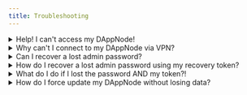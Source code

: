 ```yaml
---
title: Troubleshooting
---
```


<details>
  <summary>Help! I can't access my DAppNode!</summary>
  <div>
    <div>
    If it is your first time trying to access your DAppNode, please try one of the following steps:
    <br /><br />
<ul>
    <li>If you are connected to the same network as your DappNode via wired Ethernet, try to access the UI using the address <a href="http://dappnode.local">http://dappnode.local</a></li>
    <li>If you've bought a DAppNode or installed it on a machine with integrated Wi-Fi, try to access the Wi-Fi hotspot 'DAppNodeWifi'.</li>
</ul>

If all of the above does not work, visit our <a href="https://discord.com/invite/dappnode">Discord</a> and ask for help in the #support channel.
</div>
  </div>
</details>

<details>
  <summary>Why can't I connect to my DAppNode via VPN?</summary>
  <div>
    <div>
    If you have set up OpenVPN and you cant access your DAppNode, remember that you might need to set up port forwarding on your router. Sometimes the feature called 'UPnP' enables these ports on your router automatically but this sometimes does not work or is not available on your router.
    <br /><br />

To do this, you need to access your router configuration and "port-forward" the following ports: TCP Port 8092 and UDP Port 1194. 

In case you have set up Wireguard, you might have to create two profiles:

<ul>
    <li>A Local profile: This profile is used when you are connecting from within the same network that the DAppNode resides in.</li>
    <li> A Remote profile: This profile is used when you are connecting from a different network than the one where your DAppNode resides in.</li>
</ul>
  When you create the VPN profiles, there is a link that generates the profile for either local usage or remote usage.
  <br /><br />
You can also check out our guides on how to configure VPN access <a href="/user/guides/access/vpn">here</a>.
</div>
  </div>
</details>

<details>
  <summary>Can I recover a lost admin password?</summary>
  <div>
    <div>
    You can not outright recover your admin password but you can regain access to your DAppNode if you wrote down the recovery token provided during the inital setup. 
    <br /><br />
    More about the initial setup can be found <a href="/user/quick-start/first-steps">here</a>
    <br /><br />
</div>
  </div>
</details>

<details>
  <summary>How do I recover a lost admin password using my recovery token?</summary>
  <div>
    <div>
    Visit the login page of your DAppNode:
    <br /><br />
    <p align="center">
    <img src="../../../img/login.png"/>
    </p>

You will then see the option 'Forgot password?' underneath the 'Login' button. Once you click that, a new input field will appear where you can input your recovery token. We will use <code>4LMB9w3l50Yljwr6bIgQ</code> in this example.
<p align="center">
    <img src="../../../img/reset_password_with_recovery_token.png"/>
</p>
If you have entered the correct recovery token, you'll then be prompted to enter a new admin password.
<br /><br />
<p align="center">
    <img src="../../../img/sign_in_image.png"/>
</p>
Once you've filled out those fields and pressed 'Register', your DAppNode will once again provide you a recovery token. <b>Do not forget to write down and save this one!</b>
<p align="center">
    <img src="../../../img/recovery_token.png"/>
</p>

</div>
  </div>
</details>

<details>
  <summary>What do I do if I lost the password AND my token?!</summary>
  <div>
    <div>
In the case where you have lost both the password and the recovery token, we will need either SSH or local access to the DAppNode machine.
<br /><br />
Once we are connected to our DAppNode, we type the next command which prints the recovery token to the terminal:

```
cat /usr/src/dappnode/DNCORE/admin-recovery-token.txt ; echo
```

The command does the following:

- We read the admin-recover-token.txt file where the token is saved.
- The <code>; echo</code> is used to make it easier to read and copy the token.

After inserting the command above, we obtain the recovery token and use that one to recover our admin access.

In the question above you can check out how to use your token to regain access.
</div>
  </div>
</details>

<details>
  <summary>How do I force update my DAppNode without losing data?</summary>
  <div>
    <div>
    If you are experiencing an issue or just want to make sure you are running the latest DAppNode version, execute this command below in the DAppNode terminal. 
    <br /><br />
    This will update the core packages to the latest versions without erasing any data from your DAppNode.
    <br/><br />
<code> sudo wget -O - https://installer.dappnode.io | sudo UPDATE=true bash` </code>

</div>
  </div>
</details>